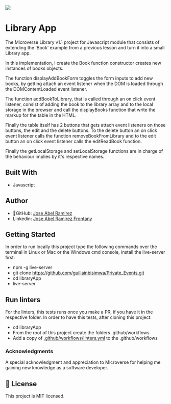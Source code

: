 ![](https://img.shields.io/badge/Microverse-blueviolet)

# Library App

The Microverse Library v1.1 project for Javascript module that consists of extending the ‘Book’ example from a previous lesson and turn it into a small Library app.

In this implementation, I create the Book function constructor creates new instances of books objects. 

The function displayAddBookForm toggles the form inputs to add new books, by getting attach an event listener when the DOM is loaded through the DOMContentLoaded event listener. 

The function addBookToLibrary, that is called through an on click event listener, consist of adding the book to the library array and to the local storage in the browser and call the displayBooks function that write the markup for the table in the HTML. 

Finally the table itself has 2 buttons that gets attach event listeners on those buttons, the edit and the delete buttons. To the delete button an on click event listener calls the function removeBookFromLibrary and to the edit button an on click event listener calls the editReadBook function. 

Finally the getLocalStorage and setLocalStorage functions are in charge of the behaviour implies by it's respective names.

## Built With
- Javascript


## Author
- 👤GitHub: [Jose Abel Ramirez](https://github.com/jose-Abel)
- Linkedin: [Jose Abel Ramirez Frontany](https://www.linkedin.com/in/jose-abel-ramirez-frontany-7674a842/)

## Getting Started
In order to run locally this project type the following commands over the terminal in Linux or Mac or the Windows cmd console, install the live-server first:

- npm -g live-server
- git clone https://github.com/guillainbisimwa/Private_Events.git
- cd libraryApp
- live-server

## Run linters
For the linters, this tests runs once you make a PR, if you have it in the respective folder. In order to have this tests, after cloning this project:

 - cd libraryApp
- From the root of this project create the folders .github/workflows
- Add a copy of [.github/workflows/linters.yml](https://github.com/microverseinc/linters-config/blob/master/javascript/.github/workflows/linters.yml) to the .github/workflows


### Acknowledgments
A special acknowledgment and appreciation to Microverse for helping me gaining new knowledge as a software developer.


## 📝 License
This project is MIT licensed.